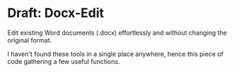 # Draft: Docx-Edit
Edit existing Word documents (.docx) effortlessly and without changing the original format.

I haven't found these tools in a single place anywhere, hence this piece of code gathering a few useful functions.
